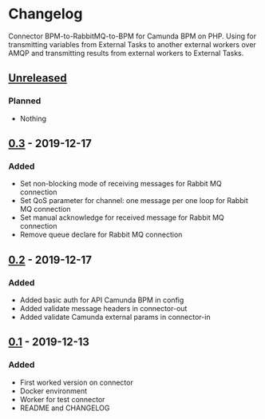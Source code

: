 # Changelog

Connector BPM-to-RabbitMQ-to-BPM for Camunda BPM on PHP.
Using for transmitting variables from External Tasks to another external workers over AMQP and transmitting results from external workers to External Tasks.


## [Unreleased]

### Planned
- Nothing

## [0.3] - 2019-12-17

### Added
- Set non-blocking mode of receiving messages for Rabbit MQ connection
- Set QoS parameter for channel: one message per one loop for Rabbit MQ connection
- Set manual acknowledge for received message for Rabbit MQ connection
- Remove queue declare for Rabbit MQ connection

## [0.2] - 2019-12-17

### Added

- Added basic auth for API Camunda BPM in config
- Added validate message headers in connector-out 
- Added validate Camunda external params in connector-in

## [0.1] - 2019-12-13

### Added

- First worked version on connector
- Docker environment
- Worker for test connector
- README and CHANGELOG

[unreleased]: https://gitlab.com/quancy-core/bpm-connector/-/tags/v0.3
[0.3]: https://gitlab.com/quancy-core/bpm-connector/-/tags/v0.3
[0.2]: https://gitlab.com/quancy-core/bpm-connector/-/tags/v0.2
[0.1]: https://gitlab.com/quancy-core/bpm-connector/-/tags/v0.1
